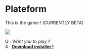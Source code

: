 # Plateform
This is the game ! (CURRENTLY BETA)

[![](https://avatars1.githubusercontent.com/u/77353662?s=96&v=4)](https://plateform-game.github.io/?from=github&for=main#/)

Q : *Want you to play ?*<br>
A : [**Download installer !**](https://plateform-game.github.io/?from=github&for=download#/)
